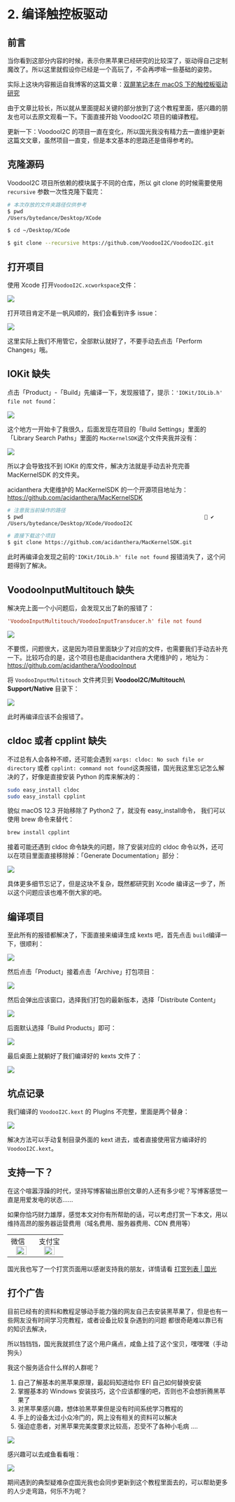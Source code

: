 # 2. 编译触控板驱动

## 前言

当你看到这部分内容的时候，表示你黑苹果已经研究的比较深了，驱动得自己定制魔改了。所以这里就假设你已经是一个高玩了，不会再啰嗦一些基础的姿势。

实际上这块内容搬运自我博客的这篇文章：[双屏笔记本在 macOS 下的触控板驱动研究](https://www.sqlsec.com/2021/12/screenpad.html) 

由于文章比较长，所以就从里面提起关键的部分放到了这个教程里面，感兴趣的朋友也可以去原文观看一下。下面直接开始 VoodooI2C 项目的编译教程。

更新一下：VoodooI2C 的项目一直在变化，所以国光我没有精力去一直维护更新这篇文文章，虽然项目一直变，但是本文基本的思路还是值得参考的。

## 克隆源码

VoodooI2C 项目所依赖的模块属于不同的仓库，所以 git clone 的时候需要使用 `recursive` 参数一次性克隆下载完：

```bash
# 本次存放的文件夹路径仅供参考
$ pwd
/Users/bytedance/Desktop/XCode

$ cd ~/Desktop/XCode

$ git clone --recursive https://github.com/VoodooI2C/VoodooI2C.git
```

## 打开项目

使用 Xcode 打开`VoodooI2C.xcworkspace`文件：

![](https://image.3001.net/images/20211220/16399676482692.png) 

打开项目肯定不是一帆风顺的，我们会看到许多 issue：

![](https://image.3001.net/images/20211220/16399684967484.jpeg) 

这里实际上我们不用管它，全部默认就好了，不要手动去点击「Perform Changes」哦。

## IOKit 缺失

点击「Product」-「Build」先编译一下，发现报错了，提示：`'IOKit/IOLib.h' file not found`： 

 ![](https://image.3001.net/images/20211220/16399686079268.jpeg) 

 这个地方一开始卡了我很久，后面发现在项目的「Build Settings」里面的「Library Search Paths」里面的 `MacKernelSDK`这个文件夹我并没有：

![](https://image.3001.net/images/20211220/16399688648632.png) 

所以才会导致找不到 IOKit 的库文件，解决方法就是手动去补充完善 MacKernelSDK 的文件夹。

acidanthera 大佬维护的 MacKernelSDK 的一个开源项目地址为：https://github.com/acidanthera/MacKernelSDK

```bash
# 注意我当前操作的路径
$ pwd                                                           ✔
/Users/bytedance/Desktop/XCode/VoodooI2C

# 直接下载这个项目
$ git clone https://github.com/acidanthera/MacKernelSDK.git
```

此时再编译会发现之前的`'IOKit/IOLib.h' file not found` 报错消失了，这个问题得到了解决。

##  VoodooInputMultitouch 缺失

解决完上面一个小问题后，会发现又出了新的报错了：

```ini
'VoodooInputMultitouch/VoodooInputTransducer.h' file not found
```

![](https://image.3001.net/images/20211220/16399691969738.jpeg) 



不要慌，问题很大，这是因为项目里面缺少了对应的文件，也需要我们手动去补充一下。比较巧合的是，这个项目也是由acidanthera 大佬维护的 ，地址为：https://github.com/acidanthera/VoodooInput

将 `VoodooInputMultitouch` 文件拷贝到 **VoodooI2C/Multitouch\ Support/Native** 目录下：

![](https://image.3001.net/images/20211220/1639969960300.jpeg) 



此时再编译应该不会报错了。

## cldoc 或者 cpplint 缺失

不过总有人会各种不顺，还可能会遇到 `xargs: cldoc: No such file or directory` 或者 `cpplint: command not found`这类报错，国光我这里忘记怎么解决的了，好像是直接安装 Python 的库来解决的：

```bash
sudo easy_install cldoc
sudo easy_install cpplint
```

貌似 macOS 12.3 开始移除了 Python2 了，就没有 easy_install命令， 我们可以使用 brew 命令来替代：

```bash
brew install cpplint
```

接着可能还遇到 cldoc 命令缺失的问题，除了安装对应的 cldoc 命令以外，还可以在项目里面直接移除掉：「Generate Documentation」部分：

![](https://image.3001.net/images/20220305/16464793321944.png)

具体更多细节忘记了，但是这块不复杂，既然都研究到 Xcode 编译这一步了，所以这个问题应该也难不倒大家的吧。

## 编译项目

至此所有的报错都解决了，下面直接来编译生成 kexts 吧，首先点击 `build`编译一下，很顺利：

![](https://image.3001.net/images/20211220/16399702435479.png) 





然后点击「Product」接着点击「Archive」打包项目：

![](https://image.3001.net/images/20211220/16399708239549.jpeg) 



然后会弹出应该窗口，选择我们打包的最新版本，选择「Distribute Content」

![](https://image.3001.net/images/20211220/16399708882219.jpeg) 

后面默认选择「Build Products」即可：

![](https://image.3001.net/images/20211220/16399709722736.png) 



最后桌面上就躺好了我们编译好的 kexts 文件了：

![](https://image.3001.net/images/20211220/16399711135906.jpeg) 



## 坑点记录

我们编译的 `VoodooI2C.kext` 的 Pluglns 不完整，里面是两个替身：

![](https://image.3001.net/images/20211220/16399712181607.jpeg) 



解决方法可以手动复制目录外面的 kext 进去，或者直接使用官方编译好的 `VoodooI2C.kext`。

## 支持一下？

在这个喧嚣浮躁的时代，坚持写博客输出原创文章的人还有多少呢？写博客感觉一直是用爱发电的状态......

如果你恰巧财力雄厚，感觉本文对你有所帮助的话，可以考虑打赏一下本文，用以维持高昂的服务器运营费用（域名费用、服务器费用、CDN 费用等）

<table>
    <tr>
        <td>微信
            <center><img src="https://image.3001.net/images/20200421/1587449920128.jpg " width="70%"></center>
        </td>
        <td width="50%">
          支付宝
            <center><img src="https://image.3001.net/images/20200421/15874503376388.jpg" width="70%"></center>
        </td>
    </tr>
</table>





国光我也写了一个打赏页面用以感谢支持我的朋友，详情请看 [打赏列表 | 国光](https://www.sqlsec.com/dashang.html)

## 打个广告

目前已经有的资料和教程足够动手能力强的网友自己去安装黑苹果了，但是也有一些网友没有时间学习完教程，或者设备比较复杂遇到的问题
都很奇葩难以靠已有的知识去解决，

所以铛铛铛，国光我就抓住了这个用户痛点，咸鱼上挂了这个宝贝，嘿嘿嘿（手动狗头）

我这个服务适合什么样的人群呢？

1. 自己了解基本的黑苹果原理，最起码知道给你 EFI 自己如何替换安装
2. 掌握基本的 Windows 安装技巧，这个应该都懂的吧，否则也不会想折腾黑苹果了
3. 对黑苹果感兴趣，想体验黑苹果但是没有时间系统学习教程的
4. 手上的设备太过小众冷门的，网上没有相关的资料可以解决
5. 强迫症患者，对黑苹果完美度要求比较高，忍受不了各种小毛病
   ....

![](https://image.3001.net/images/20220319/16476611133376.png) 

感兴趣可以去咸鱼看看哦：

![](https://image.3001.net/images/20220319/16476612238377.jpg) 

期间遇到的典型疑难杂症国光我也会同步更新到这个教程里面去的，可以帮助更多的人少走弯路，何乐不为呢？
